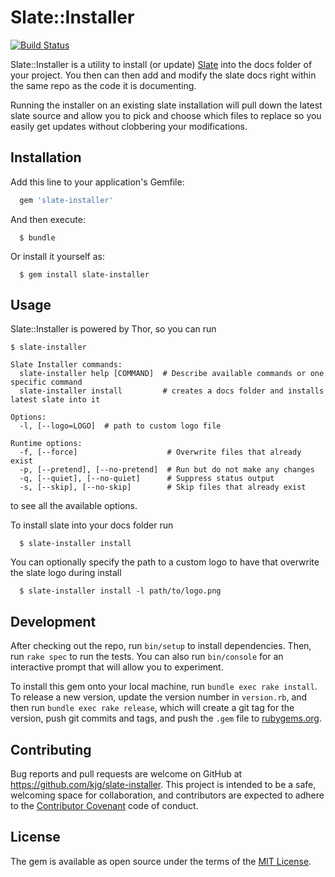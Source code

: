 # Slate::Installer

[![Build Status](https://travis-ci.org/kjg/slate-installer.svg?branch=master)](https://travis-ci.org/kjg/slate-installer)

Slate::Installer is a utility to install (or update) [Slate](https://github.com/lord/slate) into the docs folder of your project. You then can then add and modify the slate docs right within the same repo as the code it is documenting.

Running the installer on an existing slate installation will pull down the latest slate source and allow you to pick and choose which files to replace so you easily get updates without clobbering your modifications.

## Installation

Add this line to your application's Gemfile:

```ruby
  gem 'slate-installer'
```

And then execute:

```shell
  $ bundle
```

Or install it yourself as:

```shell
  $ gem install slate-installer
```

## Usage

Slate::Installer is powered by Thor, so you can run

```shell
$ slate-installer

Slate Installer commands:
  slate-installer help [COMMAND]  # Describe available commands or one specific command
  slate-installer install         # creates a docs folder and installs latest slate into it

Options:
  -l, [--logo=LOGO]  # path to custom logo file

Runtime options:
  -f, [--force]                    # Overwrite files that already exist
  -p, [--pretend], [--no-pretend]  # Run but do not make any changes
  -q, [--quiet], [--no-quiet]      # Suppress status output
  -s, [--skip], [--no-skip]        # Skip files that already exist
```

to see all the available options.

To install slate into your docs folder run

```shell
  $ slate-installer install
```

You can optionally specify the path to a custom logo to have that overwrite the slate logo during install

```shell
  $ slate-installer install -l path/to/logo.png
```

## Development

After checking out the repo, run `bin/setup` to install dependencies. Then, run `rake spec` to run the tests. You can also run `bin/console` for an interactive prompt that will allow you to experiment.

To install this gem onto your local machine, run `bundle exec rake install`. To release a new version, update the version number in `version.rb`, and then run `bundle exec rake release`, which will create a git tag for the version, push git commits and tags, and push the `.gem` file to [rubygems.org](https://rubygems.org).

## Contributing

Bug reports and pull requests are welcome on GitHub at https://github.com/kjg/slate-installer. This project is intended to be a safe, welcoming space for collaboration, and contributors are expected to adhere to the [Contributor Covenant](http://contributor-covenant.org) code of conduct.


## License

The gem is available as open source under the terms of the [MIT License](http://opensource.org/licenses/MIT).
